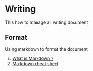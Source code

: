 # Writing

This how to manage all writing document

## Format 

Using markdown to format the document

1. [What is Markdown ?](https://en.wikipedia.org/wiki/Markdown)
2. [Markdown cheat sheet](https://github.com/adam-p/markdown-here/wiki/Markdown-Cheatsheet)
